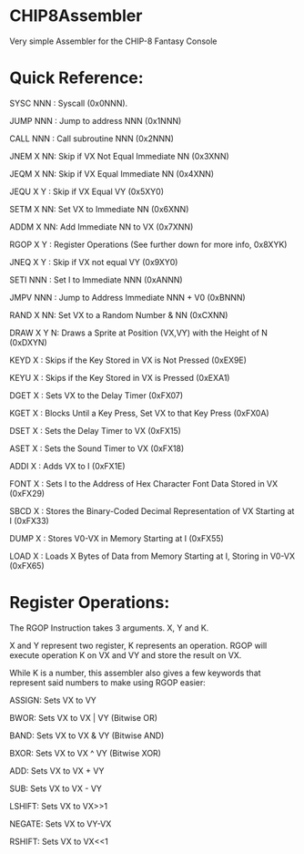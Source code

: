 # CHIP8Assembler
Very simple Assembler for the CHIP-8 Fantasy Console

# Quick Reference:
SYSC NNN : Syscall (0x0NNN).

JUMP NNN : Jump to address NNN (0x1NNN) 

CALL NNN : Call subroutine NNN (0x2NNN) 

JNEM X NN: Skip if VX Not Equal Immediate NN (0x3XNN)

JEQM X NN: Skip if VX Equal Immediate NN (0x4XNN)

JEQU X Y : Skip if VX Equal VY (0x5XY0)

SETM X NN: Set VX to Immediate NN (0x6XNN)

ADDM X NN: Add Immediate NN to VX (0x7XNN)

RGOP X Y : Register Operations (See further down for more info, 0x8XYK)

JNEQ X Y : Skip if VX not equal VY (0x9XY0)

SETI NNN : Set I to Immediate NNN (0xANNN)

JMPV NNN : Jump to Address Immediate NNN + V0 (0xBNNN)

RAND X NN: Set VX to a Random Number & NN (0xCXNN)

DRAW X Y N: Draws a Sprite at Position (VX,VY) with the Height of N (0xDXYN)

KEYD X   : Skips if the Key Stored in VX is Not Pressed (0xEX9E)

KEYU X   : Skips if the Key Stored in VX is Pressed (0xEXA1)

DGET X   : Sets VX to the Delay Timer (0xFX07)

KGET X   : Blocks Until a Key Press, Set VX to that Key Press (0xFX0A)

DSET X   : Sets the Delay Timer to VX (0xFX15)

ASET X   : Sets the Sound Timer to VX (0xFX18)

ADDI X   : Adds VX to I (0xFX1E)

FONT X   : Sets I to the Address of Hex Character Font Data Stored in VX (0xFX29)

SBCD X   : Stores the Binary-Coded Decimal Representation of VX Starting at I (0xFX33)

DUMP X   : Stores V0-VX in Memory Starting at I (0xFX55)

LOAD X   : Loads X Bytes of Data from Memory Starting at I, Storing in V0-VX (0xFX65)


# Register Operations:

The RGOP Instruction takes 3 arguments. X, Y and K. 

X and Y represent two register, K represents an operation. RGOP will execute operation K on VX and VY and store the result on VX.

While K is a number, this assembler also gives a few keywords that represent said numbers to make using RGOP easier:

ASSIGN: Sets VX to VY

BWOR: Sets VX to VX | VY (Bitwise OR)

BAND: Sets VX to VX & VY (Bitwise AND)

BXOR: Sets VX to VX ^ VY (Bitwise XOR)

ADD: Sets VX to VX + VY

SUB: Sets VX to VX - VY

LSHIFT: Sets VX to VX>>1

NEGATE: Sets VX to VY-VX

RSHIFT: Sets VX to VX<<1
